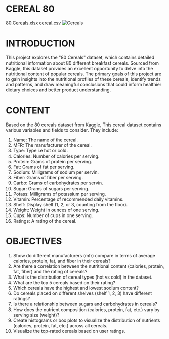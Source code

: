 # CEREAL 80
[80 Cereals.xlsx](https://github.com/user-attachments/files/16314575/80.Cereals.xlsx)
[cereal.csv](https://github.com/user-attachments/files/16314574/cereal.csv)
![Cereals](https://github.com/user-attachments/assets/33b16a8b-4d77-4e1e-902f-a36cc31bc52e)

# INTRODUCTION
This project explores the "80 Cereals" dataset, which contains detailed nutritional information about 80 different breakfast cereals. Sourced from Kaggle, this dataset provides an excellent opportunity to delve into the nutritional content of popular cereals. The primary goals of this project are to gain insights into the nutritional profiles of these cereals, identify trends and patterns, and draw meaningful conclusions that could inform healthier dietary choices and better product understanding.

# CONTENT
Based on the 80 cereals dataset from Kaggle, This cereal dataset contains various variables and fields to consider. They include:
1.  Name: The name of the cereal.
2.  MFR:  The manufacturer of the cereal.
3.  Type: Type i.e hot or cold.
4.  Calories: Number of calories per serving.
5.  Protein: Grams of protein per serving.
6.  Fat: Grams of fat per serving.
7.  Sodium: Milligrams of sodium per servin.
8.  Fiber: Grams of fiber per serving.
9.  Carbo: Grams of carbohydrates per servin.
10. Sugar: Grams of sugars per serving.
11. Potass: Milligrams of potassium per serving.
12. Vitamin: Percentage of recommended daily vitamins.
13. Shelf: Display shelf (1, 2, or 3, counting from the floor).
14. Weight: Weight in ounces of one serving.
15. Cups: Number of cups in one serving.
16. Ratings: A rating of the cereal.

# OBJECTIVES
1.  Show do different manufacturers (mfr) compare in terms of average calories, protein, fat, and fiber in their cereals?
2.  Are there a correlation between the nutritional content (calories, protein, fat, fiber) and the rating of cereals?
3.  What is the distribution of cereal types (hot vs cold) in the dataset.
4.  What are the top 5 cereals based on their rating?
5.  Which cereals have the highest and lowest sodium content?
6.  Do cereals placed on different shelves (shelf 1, 2, 3) have different ratings?
7.  Is there a relationship between sugars and carbohydrates in cereals?
8.  How does the nutrient composition (calories, protein, fat, etc.) vary by serving size (weight)?
9.  Create histograms or box plots to visualize the distribution of nutrients (calories, protein, fat, etc.) across all cereals.
10. Visualize the top-rated cereals based on user ratings.
